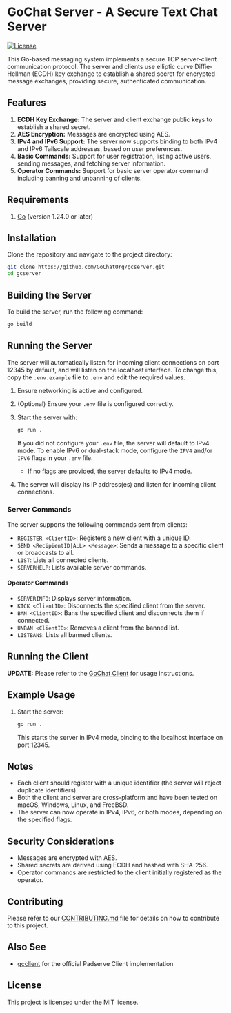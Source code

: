 
# GoChat Server - A Secure Text Chat Server

[![License](https://img.shields.io/badge/license-MIT-blue.svg)](LICENSE)

This Go-based messaging system implements a secure TCP server-client communication protocol. The server and clients use elliptic curve Diffie-Hellman (ECDH) key exchange to establish a shared secret for encrypted message exchanges, providing secure, authenticated communication.

## Features

1. **ECDH Key Exchange:** The server and client exchange public keys to establish a shared secret.
2. **AES Encryption:** Messages are encrypted using AES.
3. **IPv4 and IPv6 Support:** The server now supports binding to both IPv4 and IPv6 Tailscale addresses, based on user preferences.
4. **Basic Commands:** Support for user registration, listing active users, sending messages, and fetching server information.
5. **Operator Commands:** Support for basic server operator command including banning and unbanning of clients.

## Requirements

1. [Go](https://golang.org/doc/install) (version 1.24.0 or later)

## Installation

Clone the repository and navigate to the project directory:

```sh
git clone https://github.com/GoChatOrg/gcserver.git
cd gcserver
```

## Building the Server

To build the server, run the following command:

```sh
go build
```

## Running the Server

The server will automatically listen for incoming client connections on port 12345 by default, and will listen on the localhost interface. To change this, copy the `.env.example` file to `.env` and edit the required values.

1. Ensure networking is active and configured.
2. (Optional) Ensure your `.env` file is configured correctly.
3. Start the server with:

   ```sh
   go run .
   ```
   
   If you did not configure your `.env` file, the server will default to IPv4 mode. To enable IPv6 or dual-stack mode, configure the `IPV4` and/or `IPV6` flags in your `.env` file.

   - If no flags are provided, the server defaults to IPv4 mode.

4. The server will display its IP address(es) and listen for incoming client connections.

### Server Commands

The server supports the following commands sent from clients:

- `REGISTER <ClientID>`: Registers a new client with a unique ID.
- `SEND <RecipientID|ALL> <Message>`: Sends a message to a specific client or broadcasts to all.
- `LIST`: Lists all connected clients.
- `SERVERHELP`: Lists available server commands.

#### Operator Commands

- `SERVERINFO`: Displays server information.
- `KICK <ClientID>`: Disconnects the specified client from the server.
- `BAN <ClientID>`: Bans the specified client and disconnects them if connected.
- `UNBAN <ClientID>`: Removes a client from the banned list.
- `LISTBANS`: Lists all banned clients.

## Running the Client

**UPDATE:** Please refer to the [GoChat Client](https://github.com/GoChatOrg/gcclient) for usage instructions.

## Example Usage

1. Start the server:

   ```sh
   go run .
   ```
   
   This starts the server in IPv4 mode, binding to the localhost interface on port 12345.

## Notes

- Each client should register with a unique identifier (the server will reject duplicate identifiers).
- Both the client and server are cross-platform and have been tested on macOS, Windows, Linux, and FreeBSD.
- The server can now operate in IPv4, IPv6, or both modes, depending on the specified flags.

## Security Considerations

- Messages are encrypted with AES.
- Shared secrets are derived using ECDH and hashed with SHA-256.
- Operator commands are restricted to the client initially registered as the operator.

## Contributing

Please refer to our [CONTRIBUTING.md](docs/CONTRIBUTING.md) file for details on how to contribute to this project.

## Also See

- [gcclient](https://github.com/tailsecurity/padclient) for the official Padserve Client implementation

## License

This project is licensed under the MIT license.
